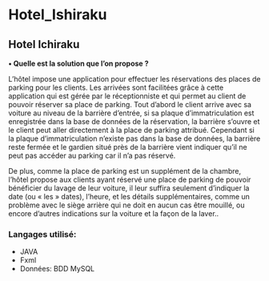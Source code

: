 ﻿# Hotel_Ishiraku


## Hotel Ichiraku



**• Quelle est la solution que l’on propose ?**

L’hôtel impose une application pour effectuer les réservations des places de parking pour les clients.
Les arrivées sont facilitées grâce à cette application qui est gérée par le réceptionniste et qui permet au client de pouvoir réserver sa place de parking.
Tout d’abord le client arrive avec sa voiture au niveau de la barrière d’entrée, si sa plaque d’immatriculation est enregistrée dans la base de données de la réservation, la barrière s’ouvre et le client peut aller directement à la place de parking attribué.
Cependant si la plaque d’immatriculation n’existe pas dans la base de données, la barrière reste fermée et le gardien situé près de la barrière vient indiquer qu’il ne peut pas accéder au parking car il n’a pas réservé.
 
De plus, comme la place de parking est un supplément de la chambre, l’hôtel propose aux clients ayant réservé une place de parking de pouvoir bénéficier du lavage de leur voiture, il leur suffira seulement d’indiquer la date (ou « les » dates), l’heure, et les détails supplémentaires, comme un problème avec le siège arrière qui ne doit en aucun cas être mouillé, ou encore d’autres indications sur la voiture et la façon de la laver..


### Langages utilisé:
-	JAVA 
-	Fxml
-	Données: BDD MySQL 

